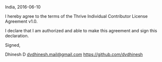 India, 2016-06-10

I hereby agree to the terms of the Thrive Individual Contributor License Agreement v1.0.

I declare that I am authorized and able to make this agreement and sign this declaration.

Signed,

Dhinesh D dvdhinesh.mail@gmail.com  https://github.com/dvdhinesh
